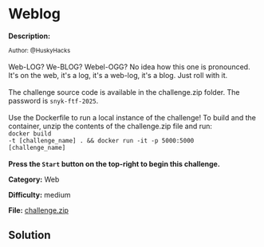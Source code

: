 # Weblog

**Description:**

<small>Author: @HuskyHacks</small><br><br>Web-LOG? We-BLOG? Webel-OGG? No idea how this one is pronounced. It's on the web, it's a log, it's a web-log, it's a blog. Just roll with it.
<br><br> The challenge source code is available in the challenge.zip folder. The password is <code>snyk-ftf-2025</code>.
<br><br> Use the Dockerfile to run a local instance of the challenge! To build and the container, unzip the contents of the challenge.zip file and run:
<br><code>docker build -t [challenge_name] . && docker run -it -p 5000:5000 [challenge_name]</code>
<br><br>
<b>Press the <code>Start</code> button on the top-right to begin this challenge.</b>


**Category:** Web

**Difficulty:** medium

**File:** [challenge.zip](challenge.zip)

## Solution
